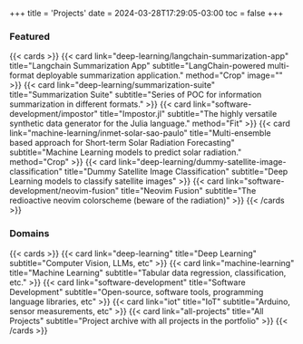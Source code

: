 +++
title = 'Projects'
date = 2024-03-28T17:29:05-03:00
toc = false
+++

### Featured

{{< cards >}}
    {{<
        card link="deep-learning/langchain-summarization-app" 
        title="Langchain Summarization App"
        subtitle="LangChain-powered multi-format deployable summarization application."
        method="Crop"
        image=""
    >}}
    {{<
        card link="deep-learning/summarization-suite" 
        title="Summarization Suite"
        subtitle="Series of POC for information summarization in different formats."
    >}}
    {{<
        card link="software-development/impostor" 
        title="Impostor.jl"
        subtitle="The highly versatile synthetic data generator for the Julia language."
        method="Fit"
    >}}
    {{<
        card link="machine-learning/inmet-solar-sao-paulo" 
        title="Multi-ensemble based approach for Short-term Solar Radiation Forecasting"
        subtitle="Machine Learning models to predict solar radiation."
        method="Crop"
    >}}
    {{<
        card link="deep-learning/dummy-satellite-image-classification" 
        title="Dummy Satellite Image Classification"
        subtitle="Deep Learning models to classify satellite images"
    >}}
    {{<
        card link="software-development/neovim-fusion"
        title="Neovim Fusion"
        subtitle="The redioactive neovim colorscheme (beware of the radiation)"
    >}}
{{< /cards >}}


### Domains

{{< cards >}}
    {{<
        card link="deep-learning" title="Deep Learning"
        subtitle="Computer Vision, LLMs, etc"
    >}}
    {{<
        card link="machine-learning" title="Machine Learning"
        subtitle="Tabular data regression, classification, etc."
    >}}
    {{<
        card link="software-development" title="Software Development"
        subtitle="Open-source, software tools, programming language libraries, etc"
    >}}
    {{<
        card link="iot" title="IoT"
        subtitle="Arduino, sensor measurements, etc"
    >}}
    {{<
        card link="all-projects" title="All Projects"
        subtitle="Project archive with all projects in the portfolio"
    >}}
{{< /cards >}}
